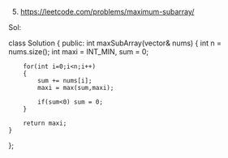 5. https://leetcode.com/problems/maximum-subarray/

Sol:

class Solution {
public:
    int maxSubArray(vector<int>& nums)
    {
        int n = nums.size();
        int maxi = INT_MIN, sum = 0;
        
        for(int i=0;i<n;i++)
        {
            sum += nums[i];
            maxi = max(sum,maxi);
            
            if(sum<0) sum = 0;
        }
        
        return maxi;
    }
};